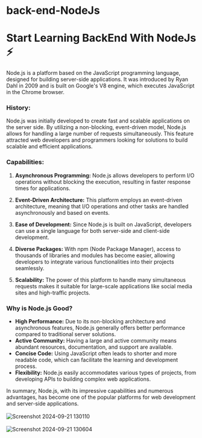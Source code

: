 # back-end-NodeJs

# Start Learning BackEnd With NodeJs ⚡

Node.js is a platform based on the JavaScript programming language, designed for building server-side applications. It was introduced by Ryan Dahl in 2009 and is built on Google's V8 engine, which executes JavaScript in the Chrome browser.

### History:

Node.js was initially developed to create fast and scalable applications on the server side. By utilizing a non-blocking, event-driven model, Node.js allows for handling a large number of requests simultaneously. This feature attracted web developers and programmers looking for solutions to build scalable and efficient applications.

### Capabilities:

1. **Asynchronous Programming:** Node.js allows developers to perform I/O operations without blocking the execution, resulting in faster response times for applications.

2. **Event-Driven Architecture:** This platform employs an event-driven architecture, meaning that I/O operations and other tasks are handled asynchronously and based on events.

3. **Ease of Development:** Since Node.js is built on JavaScript, developers can use a single language for both server-side and client-side development.

4. **Diverse Packages:** With npm (Node Package Manager), access to thousands of libraries and modules has become easier, allowing developers to integrate various functionalities into their projects seamlessly.

5. **Scalability:** The power of this platform to handle many simultaneous requests makes it suitable for large-scale applications like social media sites and high-traffic projects.

### Why is Node.js Good?

- **High Performance:** Due to its non-blocking architecture and asynchronous features, Node.js generally offers better performance compared to traditional server solutions.
- **Active Community:** Having a large and active community means abundant resources, documentation, and support are available.
- **Concise Code:** Using JavaScript often leads to shorter and more readable code, which can facilitate the learning and development process.
- **Flexibility:** Node.js easily accommodates various types of projects, from developing APIs to building complex web applications.

In summary, Node.js, with its impressive capabilities and numerous advantages, has become one of the popular platforms for web development and server-side applications.
<br>
<br>
![Screenshot 2024-09-21 130110](https://github.com/user-attachments/assets/d72ae129-259c-41f9-83a4-2c8691eaa248)
<br>
<br>
![Screenshot 2024-09-21 130604](https://github.com/user-attachments/assets/6992a845-1f51-40a3-a3d8-dec0e1088ba0)
<br>
<br>

